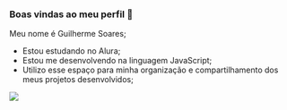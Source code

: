 ### Boas vindas ao meu perfil 👋

Meu nome é Guilherme Soares;

- Estou estudando no Alura;
- Estou me desenvolvendo na linguagem JavaScript;
- Utilizo esse espaço para minha organização e compartilhamento dos meus projetos desenvolvidos;

![](https://media1.tenor.com/m/ov5p3PT4f7AAAAAC/robert-deniro-meet-the-fockers.gif)
